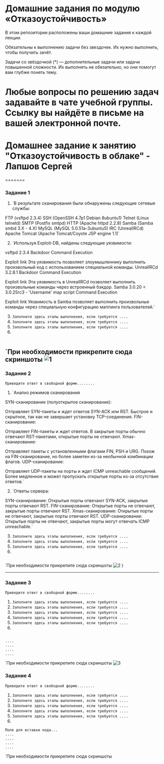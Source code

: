
# Домашние задания по модулю  «Отказоустойчивость»

В этом репозитории расположены ваши домашние задания к каждой лекции. 

Обязательны к выполнению задачи без звездочек. Их нужно выполнить, чтобы получить зачёт.

Задачи со звёздочкой (*) — дополнительные задачи или задачи повышенной сложности. Их выполнять не обязательно, но они помогут вам глубже понять тему.

Любые вопросы по решению задач задавайте в чате учебной группы. Ссылку вы найдёте в письме на вашей электронной почте.
=======
# Домашнее задание к занятию "Отказоустойчивость в облаке" - Лапшов Сергей
=======
### Задание 1

1. `В результате сканирования были обнаружены следующие сетевые службы:

FTP (vsftpd 2.3.4)
SSH (OpenSSH 4.7p1 Debian 8ubuntu1)
Telnet (Linux telnetd)
SMTP (Postfix smtpd)
HTTP (Apache httpd 2.2.8)
Samba (Samba smbd 3.X - 4.X)
MySQL (MySQL 5.0.51a-3ubuntu5)
IRC (UnrealIRCd)
Apache Tomcat (Apache Tomcat/Coyote JSP engine 1.1)`

2. `Используя Exploit-DB, найдены следующие уязвимости:

vsftpd 2.3.4 Backdoor Command Execution

Exploit link
Эта уязвимость позволяет злоумышленнику выполнить произвольный код с использованием специальной команды.
UnrealIRCd 3.2.8.1 Backdoor Command Execution

Exploit link
Эта уязвимость в UnrealIRCd позволяет выполнить произвольные команды через встроенный бэкдор.
Samba 3.0.20 < 3.0.25rc3 - 'Username' map script Command Execution

Exploit link
Уязвимость в Samba позволяет выполнить произвольные команды через специальную конфигурацию маппинга пользователей.`

3. `Заполните здесь этапы выполнения, если требуется ....`
4. `Заполните здесь этапы выполнения, если требуется ....`
5. `Заполните здесь этапы выполнения, если требуется ....`
6. 

```

```

`При необходимости прикрепитe сюда скриншоты
![1]()
---

### Задание 2

`Приведите ответ в свободной форме........`

1. `Анализ режимов сканирования

SYN-сканирование (полуоткрытое сканирование):

Отправляет SYN-пакеты и ждет ответов SYN-ACK или RST.
Быстрое и скрытное, так как не завершает установку TCP-соединения.
FIN-сканирование:

Отправляет FIN-пакеты и ждет ответов.
В закрытые порты обычно отвечают RST-пакетами, открытые порты не отвечают.
Xmas-сканирование:

Отправляет пакеты с установленными флагами FIN, PSH и URG.
Похож на FIN-сканирование, но более заметен из-за необычной комбинации флагов.
UDP-сканирование:

Отправляет UDP-пакеты на порты и ждет ICMP unreachable сообщений.
Более медленное и может пропускать открытые порты из-за отсутствия ответов.`

2. `Ответы сервера:

SYN-сканирование: Открытые порты отвечают SYN-ACK, закрытые порты отвечают RST.
FIN-сканирование: Открытые порты не отвечают, закрытые порты отвечают RST.
Xmas-сканирование: Открытые порты не отвечают, закрытые порты отвечают RST.
UDP-сканирование: Открытые порты не отвечают, закрытые порты могут отвечать ICMP unreachable.`

3. `Заполните здесь этапы выполнения, если требуется ....`
4. `Заполните здесь этапы выполнения, если требуется ....`
5. `Заполните здесь этапы выполнения, если требуется ....`
6. 

```

```

`При необходимости прикрепитe сюда скриншоты
![2]()
)


---

### Задание 3

`Приведите ответ в свободной форме........`

1. `Заполните здесь этапы выполнения, если требуется ....`
2. `Заполните здесь этапы выполнения, если требуется ....`
3. `Заполните здесь этапы выполнения, если требуется ....`
4. `Заполните здесь этапы выполнения, если требуется ....`
5. `Заполните здесь этапы выполнения, если требуется ....`
6. 

```

....
....
....
....
```

`При необходимости прикрепитe сюда скриншоты
![3]()

### Задание 4

`Приведите ответ в свободной форме........`

1. `Заполните здесь этапы выполнения, если требуется ....`
2. `Заполните здесь этапы выполнения, если требуется ....`
3. `Заполните здесь этапы выполнения, если требуется ....`
4. `Заполните здесь этапы выполнения, если требуется ....`
5. `Заполните здесь этапы выполнения, если требуется ....`
6. 

```
Поле для вставки кода...
....
....
....
....
```

`При необходимости прикрепитe сюда скриншоты
![]()
